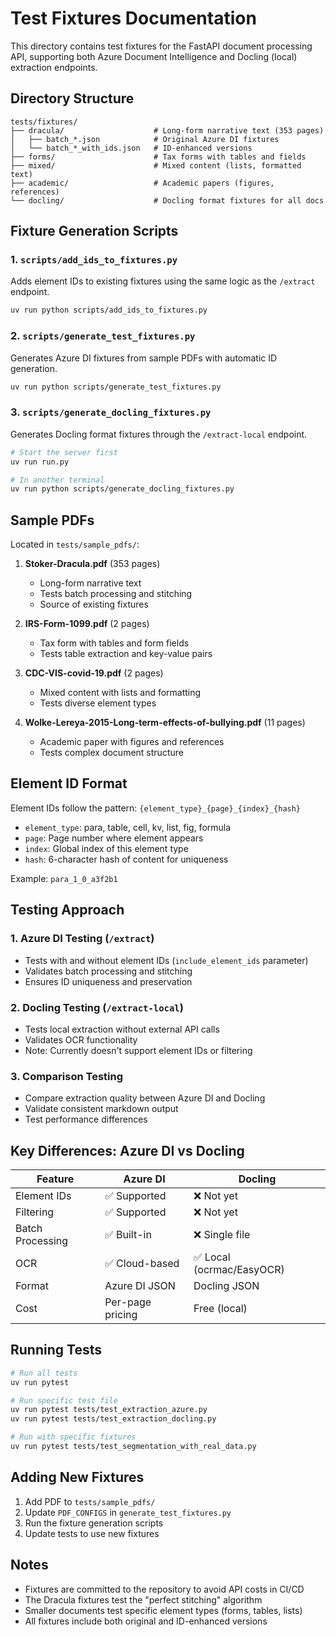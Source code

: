 # Test Fixtures Documentation

This directory contains test fixtures for the FastAPI document processing API, supporting both Azure Document Intelligence and Docling (local) extraction endpoints.

## Directory Structure

```
tests/fixtures/
├── dracula/                    # Long-form narrative text (353 pages)
│   ├── batch_*.json            # Original Azure DI fixtures
│   └── batch_*_with_ids.json   # ID-enhanced versions
├── forms/                      # Tax forms with tables and fields
├── mixed/                      # Mixed content (lists, formatted text)
├── academic/                   # Academic papers (figures, references)
└── docling/                    # Docling format fixtures for all docs
```

## Fixture Generation Scripts

### 1. `scripts/add_ids_to_fixtures.py`
Adds element IDs to existing fixtures using the same logic as the `/extract` endpoint.
```bash
uv run python scripts/add_ids_to_fixtures.py
```

### 2. `scripts/generate_test_fixtures.py`
Generates Azure DI fixtures from sample PDFs with automatic ID generation.
```bash
uv run python scripts/generate_test_fixtures.py
```

### 3. `scripts/generate_docling_fixtures.py`
Generates Docling format fixtures through the `/extract-local` endpoint.
```bash
# Start the server first
uv run run.py

# In another terminal
uv run python scripts/generate_docling_fixtures.py
```

## Sample PDFs

Located in `tests/sample_pdfs/`:

1. **Stoker-Dracula.pdf** (353 pages)
   - Long-form narrative text
   - Tests batch processing and stitching
   - Source of existing fixtures

2. **IRS-Form-1099.pdf** (2 pages)
   - Tax form with tables and form fields
   - Tests table extraction and key-value pairs

3. **CDC-VIS-covid-19.pdf** (2 pages)
   - Mixed content with lists and formatting
   - Tests diverse element types

4. **Wolke-Lereya-2015-Long-term-effects-of-bullying.pdf** (11 pages)
   - Academic paper with figures and references
   - Tests complex document structure

## Element ID Format

Element IDs follow the pattern: `{element_type}_{page}_{index}_{hash}`

- `element_type`: para, table, cell, kv, list, fig, formula
- `page`: Page number where element appears
- `index`: Global index of this element type
- `hash`: 6-character hash of content for uniqueness

Example: `para_1_0_a3f2b1`

## Testing Approach

### 1. Azure DI Testing (`/extract`)
- Tests with and without element IDs (`include_element_ids` parameter)
- Validates batch processing and stitching
- Ensures ID uniqueness and preservation

### 2. Docling Testing (`/extract-local`)
- Tests local extraction without external API calls
- Validates OCR functionality
- Note: Currently doesn't support element IDs or filtering

### 3. Comparison Testing
- Compare extraction quality between Azure DI and Docling
- Validate consistent markdown output
- Test performance differences

## Key Differences: Azure DI vs Docling

| Feature | Azure DI | Docling |
|---------|----------|---------|
| Element IDs | ✅ Supported | ❌ Not yet |
| Filtering | ✅ Supported | ❌ Not yet |
| Batch Processing | ✅ Built-in | ❌ Single file |
| OCR | ✅ Cloud-based | ✅ Local (ocrmac/EasyOCR) |
| Format | Azure DI JSON | Docling JSON |
| Cost | Per-page pricing | Free (local) |

## Running Tests

```bash
# Run all tests
uv run pytest

# Run specific test file
uv run pytest tests/test_extraction_azure.py
uv run pytest tests/test_extraction_docling.py

# Run with specific fixtures
uv run pytest tests/test_segmentation_with_real_data.py
```

## Adding New Fixtures

1. Add PDF to `tests/sample_pdfs/`
2. Update `PDF_CONFIGS` in `generate_test_fixtures.py`
3. Run the fixture generation scripts
4. Update tests to use new fixtures

## Notes

- Fixtures are committed to the repository to avoid API costs in CI/CD
- The Dracula fixtures test the "perfect stitching" algorithm
- Smaller documents test specific element types (forms, tables, lists)
- All fixtures include both original and ID-enhanced versions